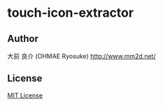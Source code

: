 # touch-icon-extractor

## Author
大前 良介 (OHMAE Ryosuke)
http://www.mm2d.net/

## License
[MIT License](./LICENSE)
